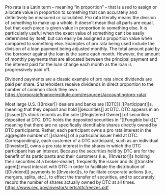 Pro rata is a Latin term – meaning “in proportion” – that is used to assign or allocate value in proportion to something that can accurately and definitively be measured or calculated.
Pro rata literally means the division of something to make up a whole. It doesn’t mean that all parts are equal, but that each piece is given value in proportion to something else. It is particularly useful when the exact value of something can’t be easily determined by itself, but can easily be assigned a proportion value when compared to something else.
Examples of pro rata being used include the division of a loan payment being adjusted monthly. The total amount paid by the borrower against the loan is the same each month. However, the amount of monthly payments that are allocated between the principal payment and the interest paid for the loan change each month as the loan is progressively paid off.

Dividend payments are a classic example of pro rata since dividends are paid per share. Shareholders receive dividends in direct proportion to the number of common stock they own.
https://corporatefinanceinstitute.com/resources/accounting/pro-rata/

Most large U.S. [[Broker]]-dealers and banks are [[DTC]] [[Participant]]s, meaning that they deposit and hold [[securities]] at DTC. DTC appears in an [[Issuer]]’s stock records as the sole [[Registered Owner]] of securities deposited at DTC. DTC holds the deposited securities in “[[Fungible bulk]],” meaning that there are no specifically identifiable shares directly owned by DTC participants. Rather, each participant owns a pro rata interest in the aggregate number of [[shares]] of a particular issuer held at DTC. Correspondingly, each customer of a DTC participant, such as an individual [[Investor]], owns a pro rata interest in the shares in which the DTC participant has an interest. Because the securities held by DTC are for the benefit of its participants and their customers (i.e., [[Investor]]s holding their securities at a broker-dealer), frequently the issuer and its [[transfer agent]] must interact with DTC in order to facilitate the distribution of [[Dividend]] payments to [[Investor]]s, to facilitate corporate actions (i.e., mergers, splits, etc.), to effect the transfer of securities, and to accurately record the number of shares actually owned by DTC at all times.
https://www.sec.gov/investor/alerts/dtcfreezes.pdf